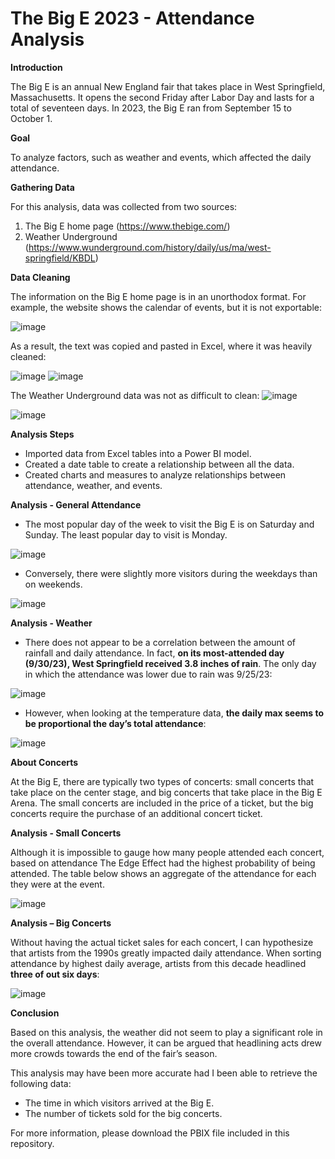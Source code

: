 # The Big E 2023 - Attendance Analysis


**Introduction**

The Big E is an annual New England fair that takes place in West Springfield, Massachusetts. It opens the second Friday after Labor Day and lasts for a total of seventeen days. In 2023, the Big E ran from September 15 to October 1.

**Goal**

To analyze factors, such as weather and events, which affected the daily attendance.

**Gathering Data**

For this analysis, data was collected from two sources:
1.	The Big E home page (https://www.thebige.com/)
2.	Weather Underground (https://www.wunderground.com/history/daily/us/ma/west-springfield/KBDL)

**Data Cleaning**

The information on the Big E home page is in an unorthodox format. For example, the website shows the calendar of events, but it is not exportable:

![image](https://github.com/dgiglio84/BigE-2023-Analysis/assets/120340086/a67e75bb-99d9-4bc5-8f9f-82dc03bbbbdc)

As a result, the text was copied and pasted in Excel, where it was heavily cleaned:

![image](https://github.com/dgiglio84/BigE-2023-Analysis/assets/120340086/2f72f8d9-16b5-412a-a935-7f225e96eb15)         ![image](https://github.com/dgiglio84/BigE-2023-Analysis/assets/120340086/f5354a7c-0c3c-4629-8a27-9561e32a1382)


The Weather Underground data was not as difficult to clean:
![image](https://github.com/dgiglio84/BigE-2023-Analysis/assets/120340086/d713cfbd-a72a-427a-bba7-9c700507bdd7)

![image](https://github.com/dgiglio84/BigE-2023-Analysis/assets/120340086/11827118-aea6-40c4-a6ff-f3bd886e3e6d)

**Analysis Steps**

- Imported data from Excel tables into a Power BI model. 
- Created a date table to create a relationship between all the data.
- Created charts and measures to analyze relationships between attendance, weather, and events.

**Analysis - General Attendance**

-	The most popular day of the week to visit the Big E is on Saturday and Sunday. The least popular day to visit is Monday.
  
![image](https://github.com/dgiglio84/BigE-2023-Analysis/assets/120340086/c5c1d325-cdf2-44d6-8767-6e1bdf95fc38)

-	Conversely, there were slightly more visitors during the weekdays than on weekends.
  
![image](https://github.com/dgiglio84/BigE-2023-Analysis/assets/120340086/5a40acef-be48-4a00-966f-594e8795f650)

**Analysis - Weather**

-	There does not appear to be a correlation between the amount of rainfall and daily attendance. In fact, **on its most-attended day (9/30/23), West Springfield received 3.8 inches of rain**. The only day in which the attendance was lower due to rain was 9/25/23:

![image](https://github.com/dgiglio84/BigE-2023-Analysis/assets/120340086/a61c3afe-99e5-4bb0-8ae2-43d23a47dc66)


 -	However, when looking at the temperature data, **the daily max seems to be proportional the day’s total attendance**:

![image](https://github.com/dgiglio84/BigE-2023-Analysis/assets/120340086/ac7e1e2e-27d3-46c6-9a7f-f34955aa2a2f)




**About Concerts**

At the Big E, there are typically two types of concerts: small concerts that take place on the center stage, and big concerts that take place in the Big E Arena. The small concerts are included in the price of a ticket, but the big concerts require the purchase of an additional concert ticket.

**Analysis - Small Concerts**

Although it is impossible to gauge how many people attended each concert, based on attendance The Edge Effect had the highest probability of being attended. The table below shows an aggregate of the attendance for each they were at the event.

![image](https://github.com/dgiglio84/BigE-2023-Analysis/assets/120340086/bda4bea2-41ba-4310-9c46-3be435cf758b)


**Analysis – Big Concerts**

Without having the actual ticket sales for each concert, I can hypothesize that artists from the 1990s greatly impacted daily attendance. When sorting attendance by highest daily average, artists from this decade headlined **three of out six days**:

![image](https://github.com/dgiglio84/BigE-2023-Analysis/assets/120340086/edceef60-396c-408b-b2a2-690292034f2c)


**Conclusion**

Based on this analysis, the weather did not seem to play a significant role in the overall attendance. However, it can be argued that headlining acts drew more crowds towards the end of the fair’s season.

This analysis may have been more accurate had I been able to retrieve the following data:
-	The time in which visitors arrived at the Big E.
-	The number of tickets sold for the big concerts.

For more information, please download the PBIX file included in this repository.





